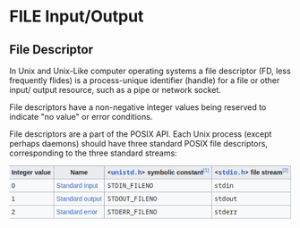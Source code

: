 # **FILE Input/Output**

## **File Descriptor**

In Unix and Unix-Like computer operating systems a file descriptor (FD, less frequently flides) is a process-unique identifier (handle) for a file or other input/ output resource, such as a pipe or network socket.

File descriptors have a non-negative integer values being reserved to indicate "no value" or error conditions.

File descriptors are a part of the POSIX API. Each Unix process (except perhaps daemons) should have three standard POSIX file descriptors, corresponding to the three standard streams:

![File descriptors:](file_descr.png)
